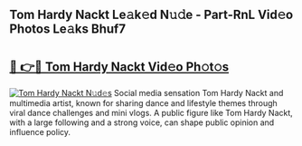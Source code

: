 ## Tom Hardy Nackt Le𝚊k𝚎d N𝚞𝚍e - Part-RnL Vid𝚎o Photos Le𝚊ks Bhuf7

# <h2><a href="http://fb6vex.evod.top/?m=Tom+Hardy+Nackt">🔗 👉🔴 Tom Hardy Nackt Vid𝚎o Ph𝚘t𝚘s</a></h2>

[![Tom Hardy Nackt N𝚞d𝚎s](https://i.imgur.com/8V9OHl7.gif)](http://fb6vex.evod.top/?m=Tom+Hardy+Nackt)
Social media sensation Tom Hardy Nackt and multimedia artist, known for sharing dance and lifestyle themes through viral dance challenges and mini vlogs. A public figure like Tom Hardy Nackt, with a large following and a strong voice, can shape public opinion and influence policy. 
